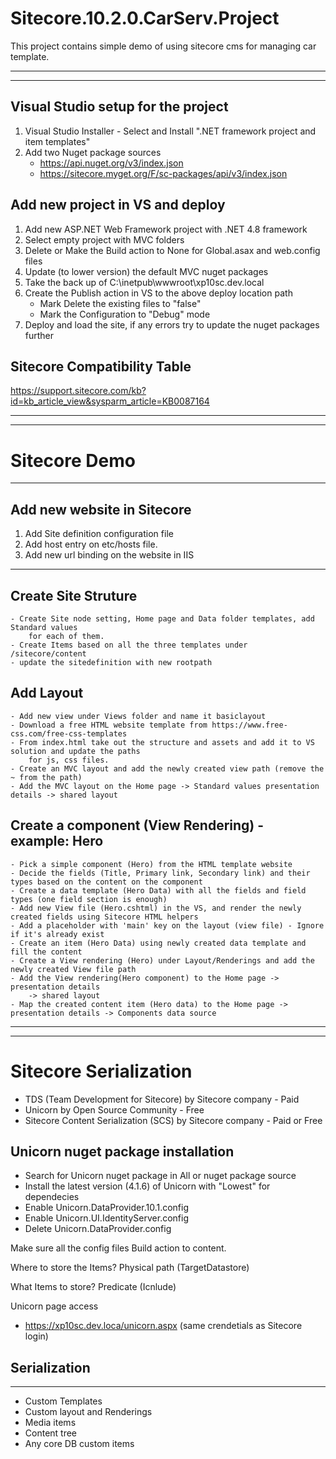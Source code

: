 # Sitecore.10.2.0.CarServ.Project
This project contains simple demo of using sitecore cms for managing car template.

-----------------------------------------------------------------------------------------
-----------------------------------------------------------------------------------------
Visual Studio setup for the project
-------------------------------------
1. Visual Studio Installer - Select and Install ".NET framework project and item templates"
2. Add two Nuget package sources
	- https://api.nuget.org/v3/index.json
	- https://sitecore.myget.org/F/sc-packages/api/v3/index.json

Add new project in VS and deploy
--------------------------------------
1. Add new ASP.NET Web Framework project with .NET 4.8 framework
2. Select empty project with MVC folders
3. Delete or Make the Build action to None for Global.asax and web.config files
4. Update (to lower version) the default MVC nuget packages
5. Take the back up of C:\inetpub\wwwroot\xp10sc.dev.local
6. Create the Publish action in VS to the above deploy location path
	- Mark Delete the existing files to "false"
	- Mark the Configuration to "Debug" mode
7. Deploy and load the site, if any errors try to update the nuget packages further

Sitecore Compatibility Table
------------------------------------
https://support.sitecore.com/kb?id=kb_article_view&sysparm_article=KB0087164

--------------------------------------------------------------------------------------------------
--------------------------------------------------------------------------------------------------

# Sitecore Demo
------------------------------------------------------------------------------------------------------------------
Add new website in Sitecore
----------------------------------
1. Add Site definition configuration file
2. Add host entry on etc/hosts file.
3. Add new url binding on the website in IIS

-----------------------------------------------------

## Create Site Struture
	- Create Site node setting, Home page and Data folder templates, add Standard values 
		for each of them.
	- Create Items based on all the three templates under /sitecore/content
	- update the sitedefinition with new rootpath

## Add Layout
	- Add new view under Views folder and name it basiclayout
	- Download a free HTML website template from https://www.free-css.com/free-css-templates
	- From index.html take out the structure and assets and add it to VS solution and update the paths
		for js, css files.
	- Create an MVC layout and add the newly created view path (remove the ~ from the path)
	- Add the MVC layout on the Home page -> Standard values presentation details -> shared layout


## Create a component (View Rendering) - example: Hero
	- Pick a simple component (Hero) from the HTML template website
	- Decide the fields (Title, Primary link, Secondary link) and their types based on the content on the component
	- Create a data template (Hero Data) with all the fields and field types (one field section is enough)
	- Add new View file (Hero.cshtml) in the VS, and render the newly created fields using Sitecore HTML helpers
	- Add a placeholder with 'main' key on the layout (view file) - Ignore if it's already exist
	- Create an item (Hero Data) using newly created data template and fill the content
	- Create a View rendering (Hero) under Layout/Renderings and add the newly created View file path
	- Add the View rendering(Hero component) to the Home page -> presentation details 
		-> shared layout
	- Map the created content item (Hero data) to the Home page -> presentation details -> Components data source
  
  ----------------------------------------------------------------------------------------------------------------------
  ----------------------------------------------------------------------------------------------------------------------
  
 # Sitecore Serialization 
- TDS (Team Development for Sitecore) by Sitecore company - Paid
- Unicorn by Open Source Community - Free
- Sitecore Content Serialization (SCS) by Sitecore company - Paid or Free


Unicorn nuget package installation
-----------------------------------
- Search for Unicorn nuget package in All or nuget package source
- Install the latest version (4.1.6) of Unicorn with "Lowest" for dependecies
- Enable Unicorn.DataProvider.10.1.config
- Enable Unicorn.UI.IdentityServer.config
- Delete Unicorn.DataProvider.config

Make sure all the config files Build action to content.

Where to store the Items?
Physical path (TargetDatastore)

What Items to store?
Predicate (Icnlude)

Unicorn page access
- https://xp10sc.dev.loca/unicorn.aspx (same crendetials as Sitecore login)

## Serialization
----------------------
- Custom Templates
- Custom layout and Renderings
- Media items
- Content tree
- Any core DB custom items
